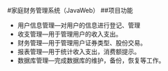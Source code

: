 #家庭财务管理系统（JavaWeb）
##项目功能
- 用户信息管理—对用户的信息进行登记、管理
- 收支管理—用于管理用户的收入支出。
- 财务管理—用于管理用户证券类型、股份交易。
- 报表管理—用于统计收入支出，消费额提示。
- 数据库管理—完成数据库的维护，备份，恢复等工作。

